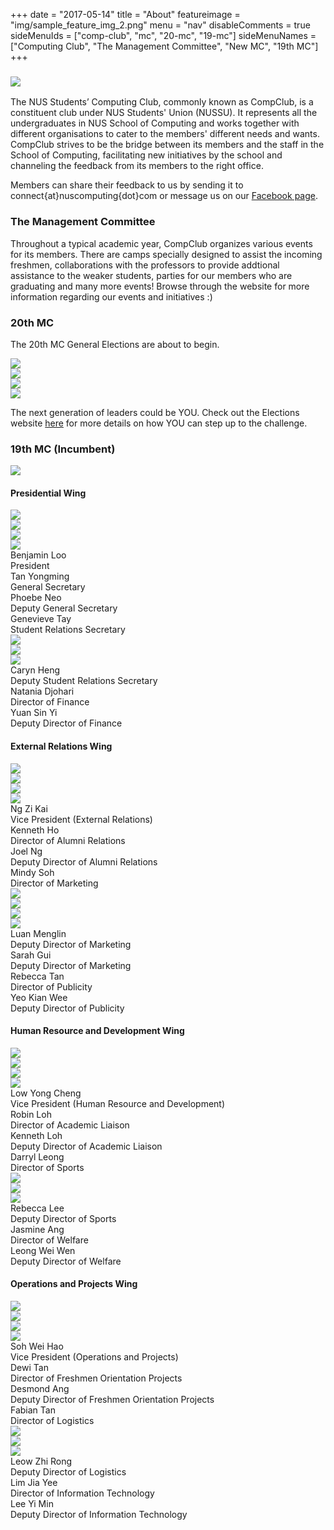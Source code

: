 +++
date = "2017-05-14"
title = "About"
featureimage = "img/sample_feature_img_2.png"
menu = "nav"
disableComments = true
sideMenuIds = ["comp-club", "mc", "20-mc", "19-mc"]
sideMenuNames = ["Computing Club", "The Management Committee", "New MC", "19th MC"]
+++

### <div id="comp-club" class="section scrollspy"><img src="../img/about/logo.png"></div>

The NUS Students’ Computing Club, commonly known as CompClub, is a constituent club under NUS Students' Union (NUSSU). It represents all the undergraduates in NUS School of Computing and works together with different organisations to cater to the members' different needs and wants. CompClub strives to be the bridge between its members and the staff in the School of Computing, facilitating new initiatives by the school and channeling the feedback from its members to the right office.

Members can share their feedback to us by sending it to connect{at}nuscomputing{dot}com or message us on our [Facebook page](https://www.facebook.com/nuscomputing/).

### <div id="mc" class="section scrollspy">The Management Committee</div>

Throughout a typical academic year, CompClub organizes various events for its members. There are camps specially designed to assist the incoming freshmen, collaborations with the professors to provide addtional assistance to the weaker students, parties for our members who are graduating and many more events! Browse through the website for more information regarding our events and initiatives :)

### <div id="20-mc" class="section scrollspy">20th MC</div>

The 20th MC General Elections are about to begin.

<!-- This is a sin. -->
<div class="row">
<div class="col s3 m3 l3"><img src="../img/about/you.jpg"></div>
<div class="col s3 m3 l3"><img src="../img/about/you.jpg"></div>
<div class="col s3 m3 l3"><img src="../img/about/you.jpg"></div>
<div class="col s3 m3 l3"><img src="../img/about/you.jpg"></div>
</div>

The next generation of leaders could be YOU. Check out the Elections website [here](https://elections.nuscomputing.com) for more details on how YOU can step up to the challenge.

### <div id="19-mc" class="section scrollspy">19th MC (Incumbent)</div>

<img src="../img/about/19-mc/ManagementCommittee.jpg">

#### Presidential Wing
<div class="row has-rounded-images">
<div class="col s3 m3 l3"><img src="../img/about/19-mc/PresidentialWing/Benjamin.jpg"></div>
<div class="col s3 m3 l3"><img src="../img/about/19-mc/PresidentialWing/Yongming.jpg"></div>
<div class="col s3 m3 l3"><img src="../img/about/19-mc/PresidentialWing/Phoebe.jpg"></div>
<div class="col s3 m3 l3"><img src="../img/about/19-mc/PresidentialWing/Genevieve.jpg"></div>
</div>
<div class="row">
<div class="col s3 m3 l3 center-align">Benjamin Loo<br>President</div>
<div class="col s3 m3 l3 center-align">Tan Yongming<br>General Secretary</div>
<div class="col s3 m3 l3 center-align">Phoebe Neo<br>Deputy General Secretary</div>
<div class="col s3 m3 l3 center-align">Genevieve Tay<br>Student Relations Secretary</div>
</div>
<div class="row has-rounded-images">
<div class="col s3 m3 l3"><img src="../img/about/19-mc/PresidentialWing/Caryn.jpg"></div>
<div class="col s3 m3 l3"><img src="../img/about/19-mc/PresidentialWing/Natania.jpg"></div>
<div class="col s3 m3 l3"><img src="../img/about/19-mc/PresidentialWing/SinYi.jpg"></div>
<div class="col s3 m3 l3"></div>
</div>
<div class="row">
<div class="col s3 m3 l3 center-align">Caryn Heng<br>Deputy Student Relations Secretary</div>
<div class="col s3 m3 l3 center-align">Natania Djohari<br>Director of Finance</div>
<div class="col s3 m3 l3 center-align">Yuan Sin Yi<br>Deputy Director of Finance</div>
<div class="col s3 m3 l3 center-align"></div>
</div>

#### External Relations Wing
<div class="row has-rounded-images">
<div class="col s3 m3 l3"><img src="../img/about/19-mc/ExternalRelationsWing/ZiKai.jpg"></div>
<div class="col s3 m3 l3"><img src="../img/about/19-mc/ExternalRelationsWing/KennethHo.jpg"></div>
<div class="col s3 m3 l3"><img src="../img/about/19-mc/ExternalRelationsWing/Joel.jpg"></div>
<div class="col s3 m3 l3"><img src="../img/about/19-mc/ExternalRelationsWing/Mindy.jpg"></div>
</div>
<div class="row">
<div class="col s3 m3 l3 center-align">Ng Zi Kai<br>Vice President (External Relations)</div>
<div class="col s3 m3 l3 center-align">Kenneth Ho<br>Director of Alumni Relations</div>
<div class="col s3 m3 l3 center-align">Joel Ng<br>Deputy Director of Alumni Relations</div>
<div class="col s3 m3 l3 center-align">Mindy Soh<br>Director of Marketing</div>
</div>
<div class="row has-rounded-images">
<div class="col s3 m3 l3"><img src="../img/about/19-mc/ExternalRelationsWing/Menglin.jpg"></div>
<div class="col s3 m3 l3"><img src="../img/about/19-mc/ExternalRelationsWing/Sarah.jpg"></div>
<div class="col s3 m3 l3"><img src="../img/about/19-mc/ExternalRelationsWing/RebeccaTan.jpg"></div>
<div class="col s3 m3 l3"><img src="../img/about/19-mc/ExternalRelationsWing/KianWee.jpg"></div>
</div>
<div class="row">
<div class="col s3 m3 l3 center-align">Luan Menglin<br>Deputy Director of Marketing</div>
<div class="col s3 m3 l3 center-align">Sarah Gui<br>Deputy Director of Marketing</div>
<div class="col s3 m3 l3 center-align">Rebecca Tan<br>Director of Publicity</div>
<div class="col s3 m3 l3 center-align">Yeo Kian Wee<br>Deputy Director of Publicity</div>
</div>

#### Human Resource and Development Wing
<div class="row has-rounded-images">
<div class="col s3 m3 l3"><img src="../img/about/19-mc/HRDWing/YongCheng.jpg"></div>
<div class="col s3 m3 l3"><img src="../img/about/19-mc/HRDWing/Robin.jpg"></div>
<div class="col s3 m3 l3"><img src="../img/about/19-mc/HRDWing/KennethLoh.jpg"></div>
<div class="col s3 m3 l3"><img src="../img/about/19-mc/HRDWing/Darryl.jpg"></div>
</div>
<div class="row">
<div class="col s3 m3 l3 center-align">Low Yong Cheng<br>Vice President (Human Resource and Development)</div>
<div class="col s3 m3 l3 center-align">Robin Loh<br>Director of Academic Liaison</div>
<div class="col s3 m3 l3 center-align">Kenneth Loh<br>Deputy Director of Academic Liaison</div>
<div class="col s3 m3 l3 center-align">Darryl Leong<br>Director of Sports</div>
</div>
<div class="row has-rounded-images">
<div class="col s3 m3 l3"><img src="../img/about/19-mc/HRDWing/RebeccaLee.jpg"></div>
<div class="col s3 m3 l3"><img src="../img/about/19-mc/HRDWing/Jasmine.jpg"></div>
<div class="col s3 m3 l3"><img src="../img/about/19-mc/HRDWing/WeiWen.jpg"></div>
<div class="col s3 m3 l3"></div>
</div>
<div class="row">
<div class="col s3 m3 l3 center-align">Rebecca Lee<br>Deputy Director of Sports</div>
<div class="col s3 m3 l3 center-align">Jasmine Ang<br>Director of Welfare</div>
<div class="col s3 m3 l3 center-align">Leong Wei Wen<br>Deputy Director of Welfare</div>
<div class="col s3 m3 l3 center-align"></div>
</div>

#### Operations and Projects Wing
<div class="row has-rounded-images">
<div class="col s3 m3 l3"><img src="../img/about/19-mc/OpsWing/WeiHao.jpg"></div>
<div class="col s3 m3 l3"><img src="../img/about/19-mc/OpsWing/Dewi.jpg"></div>
<div class="col s3 m3 l3"><img src="../img/about/19-mc/OpsWing/Desmond.jpg"></div>
<div class="col s3 m3 l3"><img src="../img/about/19-mc/OpsWing/Fabian.jpg"></div>
</div>
<div class="row">
<div class="col s3 m3 l3 center-align">Soh Wei Hao<br>Vice President (Operations and Projects)</div>
<div class="col s3 m3 l3 center-align">Dewi Tan<br>Director of Freshmen Orientation Projects</div>
<div class="col s3 m3 l3 center-align">Desmond Ang<br>Deputy Director of Freshmen Orientation Projects</div>
<div class="col s3 m3 l3 center-align">Fabian Tan<br>Director of Logistics</div>
</div>
<div class="row has-rounded-images">
<div class="col s3 m3 l3"><img src="../img/about/19-mc/OpsWing/ZhiRong.jpg"></div>
<div class="col s3 m3 l3"><img src="../img/about/19-mc/OpsWing/JiaYee.jpg"></div>
<div class="col s3 m3 l3"><img src="../img/about/19-mc/OpsWing/YiMin.jpg"></div>
<div class="col s3 m3 l3"></div>
</div>
<div class="row">
<div class="col s3 m3 l3 center-align">Leow Zhi Rong<br>Deputy Director of Logistics</div>
<div class="col s3 m3 l3 center-align">Lim Jia Yee<br>Director of Information Technology</div>
<div class="col s3 m3 l3 center-align">Lee Yi Min<br>Deputy Director of Information Technology</div>
<div class="col s3 m3 l3 center-align"></div>
</div>

